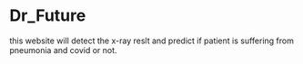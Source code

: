 # Dr_Future
 this website will detect the x-ray reslt and predict if patient is suffering from pneumonia and covid or not.
